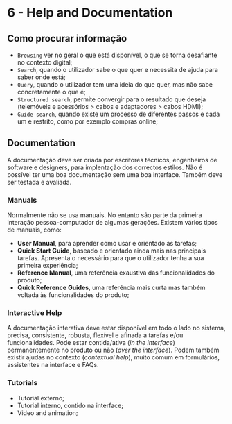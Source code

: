 # 6 - Help and Documentation

## Como procurar informação

- `Browsing` ver no geral o que está disponível, o que se torna desafiante no contexto digital;
- `Search`, quando o utilizador sabe o que quer e necessita de ajuda para saber onde está;
- `Query`, quando o utilizador tem uma ideia do que quer, mas não sabe concretamente o que é;
- `Structured search`, permite convergir para o resultado que deseja (telemóveis e acessórios > cabos e adaptadores > cabos HDMI); 
- `Guide search`, quando existe um processo de diferentes passos e cada um é restrito, como por exemplo compras online; 

## Documentation

A documentação deve ser criada por escritores técnicos, engenheiros de software e designers, para implentação dos correctos estilos. Não é possível ter uma boa documentação sem uma boa interface. Também deve ser testada e avaliada.

### Manuals

Normalmente não se usa manuais. No entanto são parte da primeira interação pessoa-computador de algumas gerações. Existem vários tipos de manuais, como:
- **User Manual**, para aprender como usar e orientado às tarefas;
- **Quick Start Guide**, baseado e orientado ainda mais nas principais tarefas. Apresenta o necessário para que o utilizador tenha a sua primeira experiência;
- **Reference Manual**, uma referência exaustiva das funcionalidades do produto;
- **Quick Reference Guides**, uma referência mais curta mas também voltada às funcionalidades do produto;

### Interactive Help

A documentação interativa deve estar disponível em todo o lado no sistema, precisa, consistente, robusta, flexível e afinada a tarefas e/ou funcionalidades. Pode estar contida/ativa (*in the interface*) permanentemente no produto ou não (*over the interface*). Podem também existir ajudas no contexto (*contextual help*), muito comum em formulários, assistentes na interface e FAQs.

### Tutorials

- Tutorial externo;
- Tutorial interno, contido na interface;
- Video and animation;